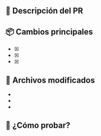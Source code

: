 ## 🚀 Descripción del PR

<!-- Describe brevemente qué hace este PR -->

## 📦 Cambios principales

<!-- Lista de los cambios clave realizados -->

- [x] 
- [x] 
- [x] 

## 📁 Archivos modificados

<!-- Menciona archivos importantes creados o modificados -->

- 
- 
- 

## 🧪 ¿Cómo probar?
